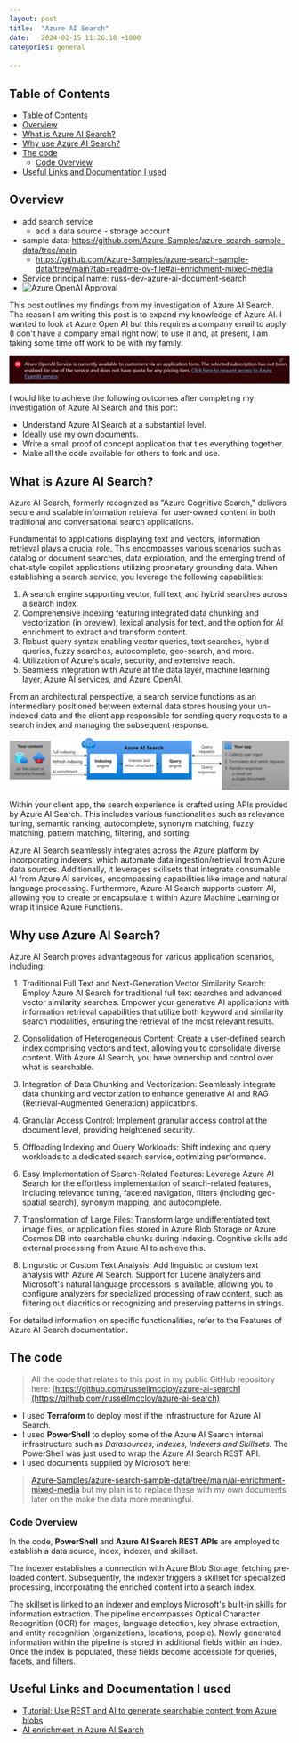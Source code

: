 ```yaml
---
layout: post
title:  "Azure AI Search"
date:   2024-02-15 11:26:18 +1000
categories: general

---
```


## Table of Contents

- [Table of Contents](#table-of-contents)
- [Overview](#overview)
- [What is Azure AI Search?](#what-is-azure-ai-search)
- [Why use Azure AI Search?](#why-use-azure-ai-search)
- [The code](#the-code)
  - [Code Overview](#code-overview)
- [Useful Links and Documentation I used](#useful-links-and-documentation-i-used)

## Overview

- add search service
  - add a data source - storage account
- sample data: https://github.com/Azure-Samples/azure-search-sample-data/tree/main
  - https://github.com/Azure-Samples/azure-search-sample-data/tree/main?tab=readme-ov-file#ai-enrichment-mixed-media 
- Service principal name: russ-dev-azure-ai-document-search
- ![Azure OpenAI Approval](/assets/az-doc-intel-ai-enrichment.png)


This post outlines my findings from my investigation of Azure AI Search. The reason I am writing this post is to expand my knowledge of Azure AI. I wanted to look at Azure Open AI but this requires a company email to apply (I don't have a company email right now) to use it and, at present, I am taking some time off work to be with my family.

![Azure OpenAI Approval](/assets/azure-ai-search-approval-required.png)

I would like to achieve the following outcomes after completing my investigation of Azure AI Search and this port:

- Understand Azure AI Search at a substantial level.
- Ideally use my own documents.
- Write a small proof of concept application that ties everything together.
- Make all the code available for others to fork and use.

## What is Azure AI Search?

Azure AI Search, formerly recognized as "Azure Cognitive Search," delivers secure and scalable information retrieval for user-owned content in both traditional and conversational search applications.

Fundamental to applications displaying text and vectors, information retrieval plays a crucial role. This encompasses various scenarios such as catalog or document searches, data exploration, and the emerging trend of chat-style copilot applications utilizing proprietary grounding data. When establishing a search service, you leverage the following capabilities:

1. A search engine supporting vector, full text, and hybrid searches across a search index.
2. Comprehensive indexing featuring integrated data chunking and vectorization (in preview), lexical analysis for text, and the option for AI enrichment to extract and transform content.
3. Robust query syntax enabling vector queries, text searches, hybrid queries, fuzzy searches, autocomplete, geo-search, and more.
4. Utilization of Azure's scale, security, and extensive reach.
5. Seamless integration with Azure at the data layer, machine learning layer, Azure AI services, and Azure OpenAI.

From an architectural perspective, a search service functions as an intermediary positioned between external data stores housing your un-indexed data and the client app responsible for sending query requests to a search index and managing the subsequent response.

![Azure AI Search architecture](/assets/azure-ai-search-architecture.svg)

Within your client app, the search experience is crafted using APIs provided by Azure AI Search. This includes various functionalities such as relevance tuning, semantic ranking, autocomplete, synonym matching, fuzzy matching, pattern matching, filtering, and sorting.

Azure AI Search seamlessly integrates across the Azure platform by incorporating indexers, which automate data ingestion/retrieval from Azure data sources. Additionally, it leverages skillsets that integrate consumable AI from Azure AI services, encompassing capabilities like image and natural language processing. Furthermore, Azure AI Search supports custom AI, allowing you to create or encapsulate it within Azure Machine Learning or wrap it inside Azure Functions.

## Why use Azure AI Search?

Azure AI Search proves advantageous for various application scenarios, including:

1. Traditional Full Text and Next-Generation Vector Similarity Search: Employ Azure AI Search for traditional full text searches and advanced vector similarity searches. Empower your generative AI applications with information retrieval capabilities that utilize both keyword and similarity search modalities, ensuring the retrieval of the most relevant results.

2. Consolidation of Heterogeneous Content: Create a user-defined search index comprising vectors and text, allowing you to consolidate diverse content. With Azure AI Search, you have ownership and control over what is searchable.

3. Integration of Data Chunking and Vectorization: Seamlessly integrate data chunking and vectorization to enhance generative AI and RAG (Retrieval-Augmented Generation) applications.

4. Granular Access Control: Implement granular access control at the document level, providing heightened security.

5. Offloading Indexing and Query Workloads: Shift indexing and query workloads to a dedicated search service, optimizing performance.

6. Easy Implementation of Search-Related Features: Leverage Azure AI Search for the effortless implementation of search-related features, including relevance tuning, faceted navigation, filters (including geo-spatial search), synonym mapping, and autocomplete.

7. Transformation of Large Files: Transform large undifferentiated text, image files, or application files stored in Azure Blob Storage or Azure Cosmos DB into searchable chunks during indexing. Cognitive skills add external processing from Azure AI to achieve this.

8. Linguistic or Custom Text Analysis: Add linguistic or custom text analysis with Azure AI Search. Support for Lucene analyzers and Microsoft's natural language processors is available, allowing you to configure analyzers for specialized processing of raw content, such as filtering out diacritics or recognizing and preserving patterns in strings.

For detailed information on specific functionalities, refer to the Features of Azure AI Search documentation.


## The code

> All the code that relates to this post in my public GitHub repository here: [https://github.com/russellmccloy/azure-ai-search](https://github.com/russellmccloy/azure-ai-search)

- I used **Terraform** to deploy most if the infrastructure for Azure AI Search.
- I used **PowerShell** to deploy some of the Azure AI Search internal infrastructure such as *Datasources, Indexes, Indexers and Skillsets*. The PowerShell was just used to wrap the Azure AI Search REST API.
- I used documents supplied by Microsoft here:

> [Azure-Samples/azure-search-sample-data/tree/main/ai-enrichment-mixed-media](https://github.com/Azure-Samples/azure-search-sample-data/tree/main/ai-enrichment-mixed-media) but my plan is to replace these with my own documents later on the make the data more meaningful.

### Code Overview

In the code, **PowerShell** and **Azure AI Search REST APIs** are employed to establish a data source, index, indexer, and skillset.

The indexer establishes a connection with Azure Blob Storage, fetching pre-loaded content. Subsequently, the indexer triggers a skillset for specialized processing, incorporating the enriched content into a search index.

The skillset is linked to an indexer and employs Microsoft's built-in skills for information extraction. The pipeline encompasses Optical Character Recognition (OCR) for images, language detection, key phrase extraction, and entity recognition (organizations, locations, people). Newly generated information within the pipeline is stored in additional fields within an index. Once the index is populated, these fields become accessible for queries, facets, and filters.

## Useful Links and Documentation I used

- [Tutorial: Use REST and AI to generate searchable content from Azure blobs](https://learn.microsoft.com/en-au/azure/search/cognitive-search-tutorial-blob?source=docs)
- [AI enrichment in Azure AI Search](https://learn.microsoft.com/en-au/azure/search/cognitive-search-concept-intro)
